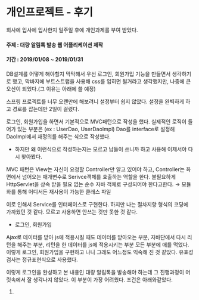 # 개인프로젝트 - 후기

회사에 입사에 입사한지 일주일 후에 개인과제를 부여 받았다.



#### 주제 : 대량 알림톡 발송 웹 어플리케이션 제작

#### 기간 : 2019/01/08 ~ 2019/01/31



DB설계를 어떻게 해야할지 막막해서 우선 로그인, 회원가입 기능을 만들면서 생각하기로 했고, 막바지에 부트스트랩을 사용해 css를 입히면 될거라고 생각했지만, 나중에 큰 오산이 되었다.(그 이유는 아래에 쓸 예정)



스프링 프로젝트를 너무 오랜만에 해보려니 설정부터 쉽지 않았다. 설정을 완벽하게 하고 경로를 잡는데만 2일이 걸렸다.

로그인, 회원가입을 하면서 기본적으로 MVC패턴으로 작성을 했다. 실제적인 로직이 들어가 있는 부분은 		(ex : UserDao, UserDaoImpl) Dao를 interface로 설정해 DaoImpl에서 재정의를 해주는 식으로 작성했다.

- 하지만 왜 이런식으로 작성하는지는 모르고 남들이 쓰니까 하고 사용해 이제서야 다시 찾아봤다.

MVC 패턴은 View는 자신이 요청할 Controller만 알고 있어야 하고, Controller는 화면에서 넘어오는 매개변수로 Serivce객체를 호출하는 역할을 한다. 불필요하게 HttpServlet을 상속 받을 필요 없는 순수 자바 객체로 구성되어야 한다고한다. → 모듈화를 통해 어디서든 재사용이 가능한 클래스 파일

이로 인해서 Service를 인터페이스로 구현한다.  하지만 나는 절차지향 형식의 코딩에 가까웠던 것 같다. 모르고 사용하면 안쓰는 것만 못한 것 같다.



- 로그인, 회원가입

Ajax로 데이터를 받아 js에 적용시킬 때도 데이터를 받아오는 부분, 자바단에서 다시 리턴을 해주는 부분, 리턴을 한 데이터를 js에 적용시키는 부분 모든 부분에 애를 먹었다. 이렇게 로그인, 회원가입을 구현하고 나니 그래도 어느정도 익숙해 진 것 같았다. 유효성 검사는 정규표현식으로 사용했다.



이렇게 로그인을 완성하고 본 내용인 대량 알림톡을 발송해야 하는데 그 진행과정이 머릿속에서 잘 생각나지 않았다. 이 부분이 가장 어려웠다. 조건은 아래와같았다.

1. 

